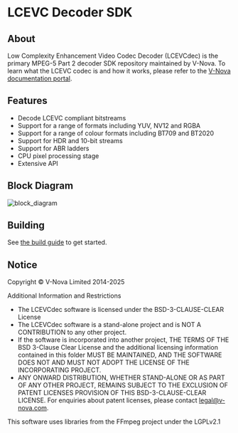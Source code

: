 # LCEVC Decoder SDK

## About

Low Complexity Enhancement Video Codec Decoder (LCEVCdec) is the primary MPEG-5 Part 2 decoder SDK repository maintained by V-Nova. To learn what the LCEVC codec is and how it works, please refer to the [V-Nova documentation portal](https://docs.v-nova.com/v-nova/lcevc/lcevc-sdk-overview).

## Features

 * Decode LCEVC compliant bitstreams
 * Support for a range of formats including YUV, NV12 and RGBA
 * Support for a range of colour formats including BT709 and BT2020
 * Support for HDR and 10-bit streams
 * Support for ABR ladders
 * CPU pixel processing stage
 * Extensive API

## Block Diagram

![block_diagram](./docs/img/block_diagram.svg)

## Building

See [the build guide](docs/building.md) to get started.

## Notice

Copyright © V-Nova Limited 2014-2025

Additional Information and Restrictions
* The LCEVCdec software is licensed under the BSD-3-CLAUSE-CLEAR License
* The LCEVCdec software is a stand-alone project and is NOT A CONTRIBUTION to any other project.
* If the software is incorporated into another project, THE TERMS OF THE BSD 3-Clause Clear License and the additional licensing information contained in this folder MUST BE MAINTAINED, AND THE SOFTWARE DOES NOT AND MUST NOT ADOPT THE LICENSE OF THE INCORPORATING PROJECT.
* ANY ONWARD DISTRIBUTION, WHETHER STAND-ALONE OR AS PART OF ANY OTHER PROJECT, REMAINS SUBJECT TO THE EXCLUSION OF PATENT LICENSES PROVISION OF THIS BSD-3-CLAUSE-CLEAR LICENSE. For enquiries about patent licenses, please contact legal@v-nova.com.

This software uses libraries from the FFmpeg project under the LGPLv2.1

